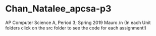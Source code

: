 # Chan_Natalee_apcsa-p3
AP Computer Science A, Period 3; Spring 2019 Mauro /n
(In each Unit folders click on the src folder to see the code for each assignment!)

